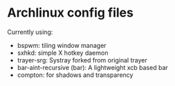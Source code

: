 Archlinux config files
========

Currently using:
+ bspwm: tiling window manager
+ sxhkd: simple X hotkey daemon
+ trayer-srg: Systray forked from original trayer
+ bar-aint-recursive (bar): A lightweight xcb based bar
+ compton: for shadows and transparency
